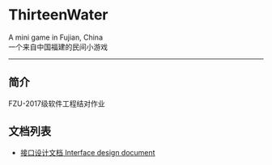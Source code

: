 # ThirteenWater
A mini game in Fujian, China<br>
一个来自中国福建的民间小游戏

------
## 简介
FZU-2017级软件工程结对作业
## 文档列表
- [接口设计文档 Interface design document]()
